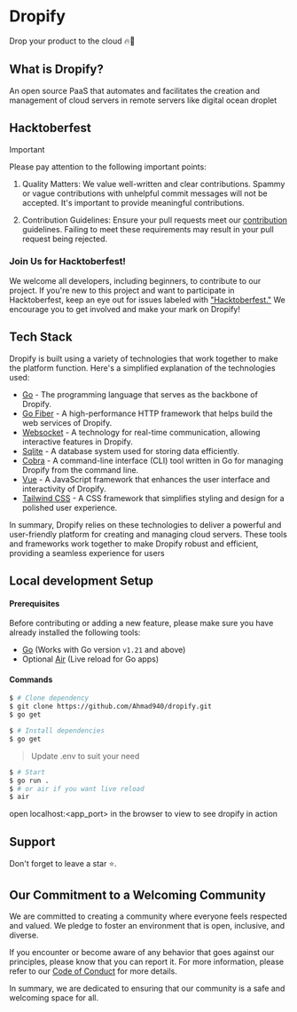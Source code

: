 # Dropify

 Drop your product to the cloud 🔥🚀

## What is Dropify?

An open source PaaS that automates and facilitates the creation and management of cloud servers in remote servers like digital ocean droplet

## Hacktoberfest

> [!IMPORTANT]  
> Please pay attention to the following important points:
> 1. Quality Matters: We value well-written and clear contributions. Spammy or vague contributions with unhelpful commit messages will not be accepted. It's important to provide meaningful contributions.
> 
> 2. Contribution Guidelines: Ensure your pull requests meet our [contribution](https://github.com/Ahmad940/dropify/blob/main/CONTRIBUTING.md) guidelines. Failing to meet these requirements may result in your pull request being rejected.

### Join Us for Hacktoberfest!

We welcome all developers, including beginners, to contribute to our project. If you're new to this project and want to participate in Hacktoberfest, keep an eye out for issues labeled with ["Hacktoberfest."](https://github.com/Ahmad940/dropify/issues?q=is%3Aissue+is%3Aopen+label%3AHacktoberfest) We encourage you to get involved and make your mark on Dropify!

## Tech Stack

Dropify is built using a variety of technologies that work together to make the platform function. Here's a simplified explanation of the technologies used:

- [Go](https://go.dev) -  The programming language that serves as the backbone of Dropify.
- [Go Fiber](https://gofiber.io) -  A high-performance HTTP framework that helps build the web services of Dropify.
- [Websocket](https://github.com/gorilla/websocket) - A technology for real-time communication, allowing interactive features in Dropify.
- [Sqlite](https://www.sqlite.org) - A database system used for storing data efficiently.
- [Cobra](https://cobra.dev) - A command-line interface (CLI) tool written in Go for managing Dropify from the command line.
- [Vue](https://vuejs.org) - A JavaScript framework that enhances the user interface and interactivity of Dropify.
- [Tailwind CSS](https://tailwindcss.com/) - A CSS framework that simplifies styling and design for a polished user experience.

In summary, Dropify relies on these technologies to deliver a powerful and user-friendly platform for creating and managing cloud servers. These tools and frameworks work together to make Dropify robust and efficient, providing a seamless experience for users

## Local development Setup

#### Prerequisites

Before contributing or adding a new feature, please make sure you have already installed the following tools:

- [Go](https://go.dev/dl/) (Works with Go version `v1.21` and above)
- Optional [Air](https://github.com/cosmtrek/air) (Live reload for Go apps)

#### Commands

```bash
$ # Clone dependency
$ git clone https://github.com/Ahmad940/dropify.git
$ go get
```

```bash
$ # Install dependencies
$ go get
```

> Update .env to suit your need

```bash
$ # Start
$ go run .
$ # or air if you want live reload
$ air
```

open localhost:<app_port> in the browser to view to see dropify in action

## Support

Don't forget to leave a star ⭐️.

## Our Commitment to a Welcoming Community

We are committed to creating a community where everyone feels respected and valued. We pledge to foster an environment that is open, inclusive, and diverse.

If you encounter or become aware of any behavior that goes against our principles, please know that you can report it. For more information, please refer to our  [Code of Conduct](https://github.com/Ahmad940/dropify/blob/main/CODE_OF_CONDUCT.md) for more details.

In summary, we are dedicated to ensuring that our community is a safe and welcoming space for all.